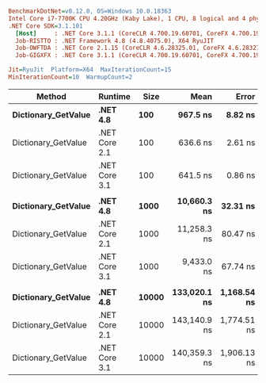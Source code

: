 ``` ini

BenchmarkDotNet=v0.12.0, OS=Windows 10.0.18363
Intel Core i7-7700K CPU 4.20GHz (Kaby Lake), 1 CPU, 8 logical and 4 physical cores
.NET Core SDK=3.1.101
  [Host]     : .NET Core 3.1.1 (CoreCLR 4.700.19.60701, CoreFX 4.700.19.60801), X64 RyuJIT
  Job-RISTTO : .NET Framework 4.8 (4.8.4075.0), X64 RyuJIT
  Job-OWFTDA : .NET Core 2.1.15 (CoreCLR 4.6.28325.01, CoreFX 4.6.28327.02), X64 RyuJIT
  Job-GIGXFX : .NET Core 3.1.1 (CoreCLR 4.700.19.60701, CoreFX 4.700.19.60801), X64 RyuJIT

Jit=RyuJit  Platform=X64  MaxIterationCount=15  
MinIterationCount=10  WarmupCount=2  

```
|              Method |       Runtime |  Size |         Mean |       Error |      StdDev | Ratio |
|-------------------- |-------------- |------ |-------------:|------------:|------------:|------:|
| **Dictionary_GetValue** |      **.NET 4.8** |   **100** |     **967.5 ns** |     **8.82 ns** |     **5.25 ns** |  **1.00** |
| Dictionary_GetValue | .NET Core 2.1 |   100 |     636.6 ns |     2.61 ns |     1.55 ns |  0.66 |
| Dictionary_GetValue | .NET Core 3.1 |   100 |     641.5 ns |     0.86 ns |     0.45 ns |  0.66 |
|                     |               |       |              |             |             |       |
| **Dictionary_GetValue** |      **.NET 4.8** |  **1000** |  **10,660.3 ns** |    **32.31 ns** |    **19.23 ns** |  **1.00** |
| Dictionary_GetValue | .NET Core 2.1 |  1000 |  11,258.3 ns |    80.47 ns |    53.23 ns |  1.06 |
| Dictionary_GetValue | .NET Core 3.1 |  1000 |   9,433.0 ns |    67.74 ns |    44.80 ns |  0.88 |
|                     |               |       |              |             |             |       |
| **Dictionary_GetValue** |      **.NET 4.8** | **10000** | **133,020.1 ns** | **1,168.54 ns** |   **695.38 ns** |  **1.00** |
| Dictionary_GetValue | .NET Core 2.1 | 10000 | 143,140.9 ns | 1,774.51 ns | 1,173.73 ns |  1.08 |
| Dictionary_GetValue | .NET Core 3.1 | 10000 | 140,359.3 ns | 1,906.13 ns | 1,260.79 ns |  1.06 |
